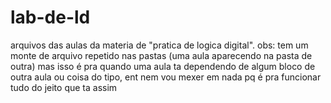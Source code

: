 # lab-de-ld
arquivos das aulas da materia de "pratica de logica digital". 
obs: tem um monte de arquivo repetido nas pastas (uma aula aparecendo na pasta de outra) mas isso é pra quando uma aula ta dependendo de algum bloco de outra aula ou coisa do tipo, ent nem vou mexer em nada pq é pra funcionar tudo do jeito que ta assim
